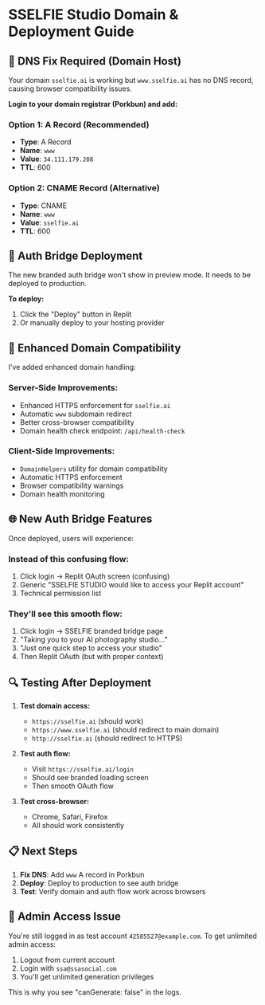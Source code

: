 # SSELFIE Studio Domain & Deployment Guide

## 🚨 DNS Fix Required (Domain Host)

Your domain `sselfie.ai` is working but `www.sselfie.ai` has no DNS record, causing browser compatibility issues.

**Login to your domain registrar (Porkbun) and add:**

### Option 1: A Record (Recommended)
- **Type**: A Record
- **Name**: `www`
- **Value**: `34.111.179.208`
- **TTL**: 600

### Option 2: CNAME Record (Alternative)
- **Type**: CNAME
- **Name**: `www`
- **Value**: `sselfie.ai`
- **TTL**: 600

## 🚀 Auth Bridge Deployment

The new branded auth bridge won't show in preview mode. It needs to be deployed to production.

**To deploy:**
1. Click the "Deploy" button in Replit
2. Or manually deploy to your hosting provider

## 🔧 Enhanced Domain Compatibility

I've added enhanced domain handling:

### Server-Side Improvements:
- Enhanced HTTPS enforcement for `sselfie.ai`
- Automatic `www` subdomain redirect
- Better cross-browser compatibility
- Domain health check endpoint: `/api/health-check`

### Client-Side Improvements:
- `DomainHelpers` utility for domain compatibility
- Automatic HTTPS enforcement
- Browser compatibility warnings
- Domain health monitoring

## 🌐 New Auth Bridge Features

Once deployed, users will experience:

### Instead of this confusing flow:
1. Click login → Replit OAuth screen (confusing)
2. Generic "SSELFIE STUDIO would like to access your Replit account"
3. Technical permission list

### They'll see this smooth flow:
1. Click login → SSELFIE branded bridge page
2. "Taking you to your AI photography studio..."
3. "Just one quick step to access your studio"
4. Then Replit OAuth (but with proper context)

## 🔍 Testing After Deployment

1. **Test domain access:**
   - `https://sselfie.ai` (should work)
   - `https://www.sselfie.ai` (should redirect to main domain)
   - `http://sselfie.ai` (should redirect to HTTPS)

2. **Test auth flow:**
   - Visit `https://sselfie.ai/login`
   - Should see branded loading screen
   - Then smooth OAuth flow

3. **Test cross-browser:**
   - Chrome, Safari, Firefox
   - All should work consistently

## 📋 Next Steps

1. **Fix DNS**: Add `www` A record in Porkbun
2. **Deploy**: Deploy to production to see auth bridge
3. **Test**: Verify domain and auth flow work across browsers

## 🔄 Admin Access Issue

You're still logged in as test account `42585527@example.com`. To get unlimited admin access:

1. Logout from current account
2. Login with `ssa@ssasocial.com` 
3. You'll get unlimited generation privileges

This is why you see "canGenerate: false" in the logs.